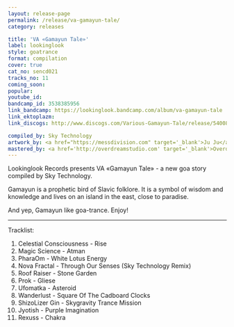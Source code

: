 ```yaml
---
layout: release-page
permalink: /release/va-gamayun-tale/
category: releases

title: 'VA «Gamayun Tale»'
label: lookinglook
style: goatrance
format: compilation
cover: true
cat_no: sencd021
tracks_no: 11
coming_soon: 
popular: 
youtube_id: 
bandcamp_id: 3538385956
link_bandcamp: https://lookinglook.bandcamp.com/album/va-gamayun-tale
link_ektoplazm: 
link_discogs: http://www.discogs.com/Various-Gamayun-Tale/release/5400874

compiled_by: Sky Technology
artwork_by: <a href="https://messdivision.com" target='_blank'>Ju Ju</a>
mastered_by: <a href='http://overdreamstudio.com' target='_blank'>Overdream Studio</a>
---
```


Lookinglook Records presents VA «Gamayun Tale» - a new goa story compiled by Sky Technology.

Gamayun is a prophetic bird of Slavic folklore. It is a symbol of wisdom and knowledge and lives on an island in the east, close to paradise.

And yep, Gamayun like goa-trance. Enjoy!

---
Tracklist:

01. Celestial Consciousness - Rise
02. Magic Science - Atman
03. PharaOm - White Lotus Energy
04. Nova Fractal - Through Our Senses (Sky Technology Remix)
05. Roof Raiser - Stone Garden
06. Prok - Gliese
07. Ufomatka - Asteroid
08. Wanderlust - Square Of The Cadboard Clocks
09. ShizoLizer Gin - Skygravity Trance Mission
10. Jyotish - Purple Imagination
11. Rexuss - Chakra
